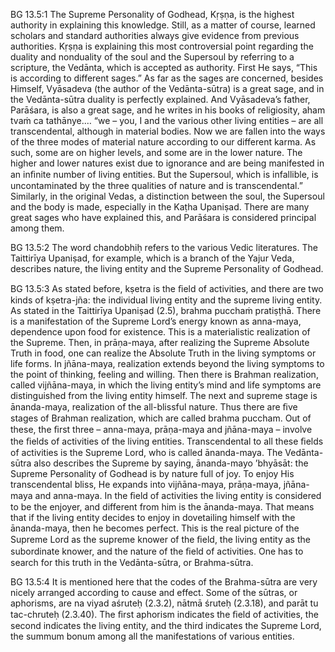 BG 13.5:1	The Supreme Personality of Godhead, Kṛṣṇa, is the highest authority in explaining this knowledge. Still, as a matter of course, learned scholars and standard authorities always give evidence from previous authorities. Kṛṣṇa is explaining this most controversial point regarding the duality and nonduality of the soul and the Supersoul by referring to a scripture, the Vedānta, which is accepted as authority. First He says, “This is according to different sages.” As far as the sages are concerned, besides Himself, Vyāsadeva (the author of the Vedānta-sūtra) is a great sage, and in the Vedānta-sūtra duality is perfectly explained. And Vyāsadeva’s father, Parāśara, is also a great sage, and he writes in his books of religiosity, aham tvaṁ ca tathānye.… “we – you, I and the various other living entities – are all transcendental, although in material bodies. Now we are fallen into the ways of the three modes of material nature according to our different karma. As such, some are on higher levels, and some are in the lower nature. The higher and lower natures exist due to ignorance and are being manifested in an inﬁnite number of living entities. But the Supersoul, which is infallible, is uncontaminated by the three qualities of nature and is transcendental.” Similarly, in the original Vedas, a distinction between the soul, the Supersoul and the body is made, especially in the Kaṭha Upaniṣad. There are many great sages who have explained this, and Parāśara is considered principal among them.

BG 13.5:2	The word chandobhiḥ refers to the various Vedic literatures. The Taittirīya Upaniṣad, for example, which is a branch of the Yajur Veda, describes nature, the living entity and the Supreme Personality of Godhead.

BG 13.5:3	As stated before, kṣetra is the ﬁeld of activities, and there are two kinds of kṣetra-jña: the individual living entity and the supreme living entity. As stated in the Taittirīya Upaniṣad (2.5), brahma pucchaṁ pratiṣṭhā. There is a manifestation of the Supreme Lord’s energy known as anna-maya, dependence upon food for existence. This is a materialistic realization of the Supreme. Then, in prāṇa-maya, after realizing the Supreme Absolute Truth in food, one can realize the Absolute Truth in the living symptoms or life forms. In jñāna-maya, realization extends beyond the living symptoms to the point of thinking, feeling and willing. Then there is Brahman realization, called vijñāna-maya, in which the living entity’s mind and life symptoms are distinguished from the living entity himself. The next and supreme stage is ānanda-maya, realization of the all-blissful nature. Thus there are ﬁve stages of Brahman realization, which are called brahma puccham. Out of these, the ﬁrst three – anna-maya, prāṇa-maya and jñāna-maya – involve the ﬁelds of activities of the living entities. Transcendental to all these ﬁelds of activities is the Supreme Lord, who is called ānanda-maya. The Vedānta-sūtra also describes the Supreme by saying, ānanda-mayo ’bhyāsāt: the Supreme Personality of Godhead is by nature full of joy. To enjoy His transcendental bliss, He expands into vijñāna-maya, prāṇa-maya, jñāna-maya and anna-maya. In the ﬁeld of activities the living entity is considered to be the enjoyer, and different from him is the ānanda-maya. That means that if the living entity decides to enjoy in dovetailing himself with the ānanda-maya, then he becomes perfect. This is the real picture of the Supreme Lord as the supreme knower of the ﬁeld, the living entity as the subordinate knower, and the nature of the ﬁeld of activities. One has to search for this truth in the Vedānta-sūtra, or Brahma-sūtra.

BG 13.5:4	It is mentioned here that the codes of the Brahma-sūtra are very nicely arranged according to cause and effect. Some of the sūtras, or aphorisms, are na viyad aśruteḥ (2.3.2), nātmā śruteḥ (2.3.18), and parāt tu tac-chruteḥ (2.3.40). The ﬁrst aphorism indicates the ﬁeld of activities, the second indicates the living entity, and the third indicates the Supreme Lord, the summum bonum among all the manifestations of various entities.